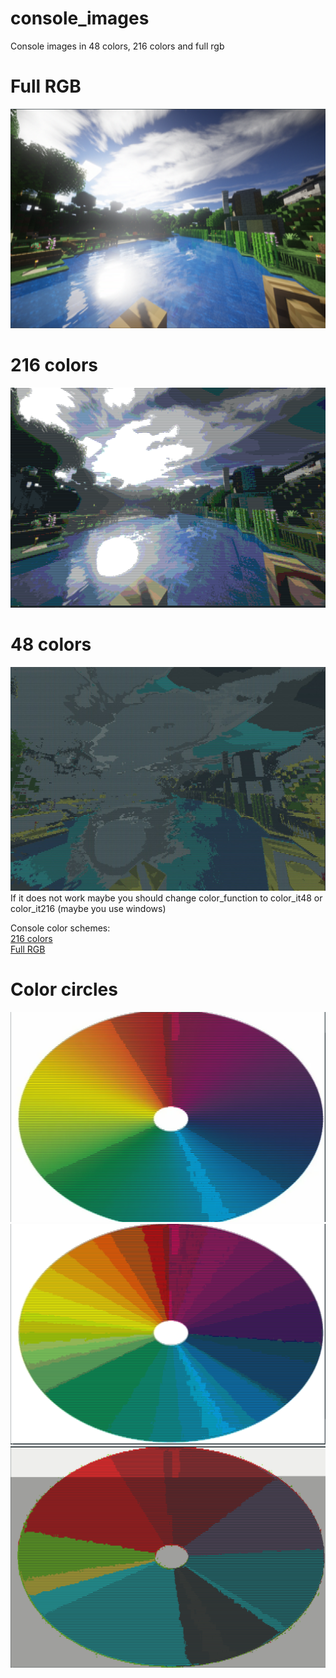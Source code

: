 # console_images
Console images in 48 colors, 216 colors and full rgb
# Full RGB
![Full rgb](https://raw.githubusercontent.com/LedinecMing/console_images/main/examples/full_rgb.png)  
# 216 colors
![216 colors](https://raw.githubusercontent.com/LedinecMing/console_images/main/examples/216%20colors.png)  
# 48 colors
![48 colors](https://raw.githubusercontent.com/LedinecMing/console_images/main/examples/48%20colors.jpeg)  
If it does not work maybe you should change color_function to color_it48 or color_it216 (maybe you use windows)

Console color schemes:  
[216 colors](https://robotmoon.com/256-colors/)  
[Full RGB](https://gist.github.com/XVilka/8346728)
# Color circles
![Full RGB](/examples/color-circle.png)
![216](/examples/color-circle1.png)
![48](/examples/color-circle2.png)
